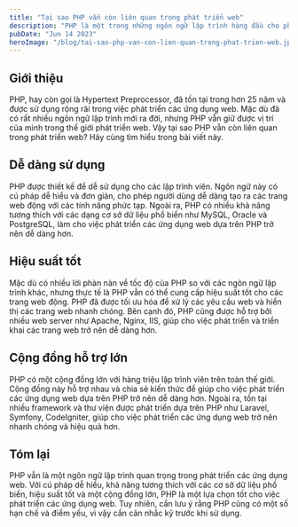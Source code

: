 ```yaml
---
title: "Tại sao PHP vẫn còn liên quan trong phát triển web"
description: "PHP là một trong những ngôn ngữ lập trình hàng đầu cho phát triển web. Nó cung cấp các tùy chọn phát triển an toàn, linh hoạt, chi phí thấp và mạnh mẽ, cho dù đó là một trang web, cửa hàng thương mại điện tử hay bất kỳ ứng dụng web nào khác"
pubDate: "Jun 14 2023"
heroImage: "/blog/tai-sao-php-van-con-lien-quan-trong-phat-trien-web.jpg"
---
```


## Giới thiệu

PHP, hay còn gọi là Hypertext Preprocessor, đã tồn tại trong hơn 25 năm và được sử dụng rộng rãi trong việc phát triển các ứng dụng web. Mặc dù đã có rất nhiều ngôn ngữ lập trình mới ra đời, nhưng PHP vẫn giữ được vị trí của mình trong thế giới phát triển web. Vậy tại sao PHP vẫn còn liên quan trong phát triển web? Hãy cùng tìm hiểu trong bài viết này.

## Dễ dàng sử dụng

PHP được thiết kế để dễ sử dụng cho các lập trình viên. Ngôn ngữ này có cú pháp dễ hiểu và đơn giản, cho phép người dùng dễ dàng tạo ra các trang web động với các tính năng phức tạp. Ngoài ra, PHP có nhiều khả năng tương thích với các dạng cơ sở dữ liệu phổ biến như MySQL, Oracle và PostgreSQL, làm cho việc phát triển các ứng dụng web dựa trên PHP trở nên dễ dàng hơn.

## Hiệu suất tốt

Mặc dù có nhiều lời phàn nàn về tốc độ của PHP so với các ngôn ngữ lập trình khác, nhưng thực tế là PHP vẫn có thể cung cấp hiệu suất tốt cho các trang web động. PHP đã được tối ưu hóa để xử lý các yêu cầu web và hiển thị các trang web nhanh chóng. Bên cạnh đó, PHP cũng được hỗ trợ bởi nhiều web server như Apache, Nginx, IIS, giúp cho việc phát triển và triển khai các trang web trở nên dễ dàng hơn.

## Cộng đồng hỗ trợ lớn

PHP có một cộng đồng lớn với hàng triệu lập trình viên trên toàn thế giới. Cộng đồng này hỗ trợ nhau và chia sẻ kiến thức để giúp cho việc phát triển các ứng dụng web dựa trên PHP trở nên dễ dàng hơn. Ngoài ra, tồn tại nhiều framework và thư viện được phát triển dựa trên PHP như Laravel, Symfony, CodeIgniter, giúp cho việc phát triển các ứng dụng web trở nên nhanh chóng và hiệu quả hơn.

## Tóm lại

PHP vẫn là một ngôn ngữ lập trình quan trọng trong phát triển các ứng dụng web. Với cú pháp dễ hiểu, khả năng tương thích với các cơ sở dữ liệu phổ biến, hiệu suất tốt và một cộng đồng lớn, PHP là một lựa chọn tốt cho việc phát triển các ứng dụng web. Tuy nhiên, cần lưu ý rằng PHP cũng có một số hạn chế và điểm yếu, vì vậy cần cân nhắc kỹ trước khi sử dụng.
